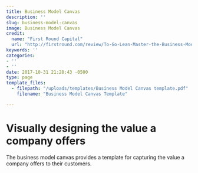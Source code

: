 ```yaml
---
title: Business Model Canvas
description: ''
slug: business-model-canvas
image: Business Model Canvas
credit:
  name: "First Round Capital"
  url: "http://firstround.com/review/To-Go-Lean-Master-the-Business-Model-Canvas/"
keywords: ''
categories:
- ''
- ''
date: 2017-10-31 21:28:43 -0500
type: page
template_files:
  - filepath: "/uploads/templates/Business Model Canvas template.pdf"
    filename: "Business Model Canvas Template"

---
```

# Visually designing the value a company offers

The business model canvas provides a template for capturing the value a company offers to their customers.
